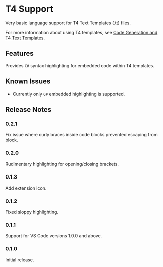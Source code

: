 # T4 Support

Very basic language support for T4 Text Templates (.tt) files. 

For more information about using T4 templates, see [Code Generation and T4 Text Templates](https://docs.microsoft.com/en-us/visualstudio/modeling/code-generation-and-t4-text-templates).

## Features

Provides `C#` syntax highlighting for embedded code within T4 templates.

## Known Issues

- Currently only `C#` embedded highlighting is supported.

## Release Notes

### 0.2.1

Fix issue where curly braces inside code blocks prevented escaping from block.

### 0.2.0

Rudimentary highlighting for opening/closing brackets.

### 0.1.3

Add extension icon.

### 0.1.2

Fixed sloppy highlighting.

### 0.1.1

Support for VS Code versions 1.0.0 and above.

### 0.1.0

Initial release.